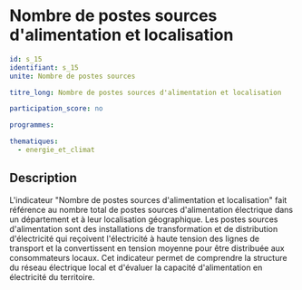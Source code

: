# Nombre de postes sources d'alimentation et localisation

```yaml
id: s_15
identifiant: s_15
unite: Nombre de postes sources

titre_long: Nombre de postes sources d'alimentation et localisation

participation_score: no

programmes:

thematiques:
  - energie_et_climat
```
## Description
L'indicateur "Nombre de postes sources d'alimentation et localisation" fait référence au nombre total de postes sources d'alimentation électrique dans un département et à leur localisation géographique. Les postes sources d'alimentation sont des installations de transformation et de distribution d'électricité qui reçoivent l'électricité à haute tension des lignes de transport et la convertissent en tension moyenne pour être distribuée aux consommateurs locaux. Cet indicateur permet de comprendre la structure du réseau électrique local et d'évaluer la capacité d'alimentation en électricité du territoire.

